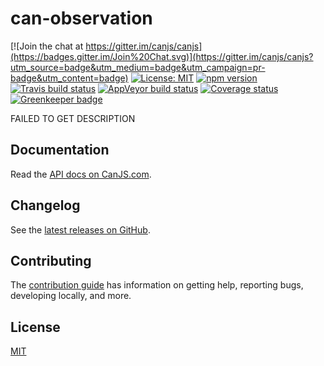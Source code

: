 # can-observation

[![Join the chat at https://gitter.im/canjs/canjs](https://badges.gitter.im/Join%20Chat.svg)](https://gitter.im/canjs/canjs?utm_source=badge&utm_medium=badge&utm_campaign=pr-badge&utm_content=badge)
[![License: MIT](https://img.shields.io/badge/license-MIT-blue.svg)](https://github.com/canjs/can-observation/blob/master/LICENSE.md)
[![npm version](https://badge.fury.io/js/can-observation.svg)](https://www.npmjs.com/package/can-observation)
[![Travis build status](https://travis-ci.org/canjs/can-observation.svg?branch=master)](https://travis-ci.org/canjs/can-observation)
[![AppVeyor build status](https://ci.appveyor.com/api/projects/status/github/canjs/can-observation?branch=master&svg=true)](https://ci.appveyor.com/project/matthewp/can-observation)
[![Coverage status](https://coveralls.io/repos/github/canjs/can-observation/badge.svg?branch=master)](https://coveralls.io/github/canjs/can-observation?branch=master)
[![Greenkeeper badge](https://badges.greenkeeper.io/canjs/can-observation.svg)](https://greenkeeper.io/)

FAILED TO GET DESCRIPTION

## Documentation

Read the [API docs on CanJS.com](https://canjs.com/doc/can-observation.html).

## Changelog

See the [latest releases on GitHub](https://github.com/canjs/can-observation/releases).

## Contributing

The [contribution guide](https://github.com/canjs/can-observation/blob/master/CONTRIBUTING.md) has information on getting help, reporting bugs, developing locally, and more.

## License

[MIT](https://github.com/canjs/can-observation/blob/master/LICENSE.md)

